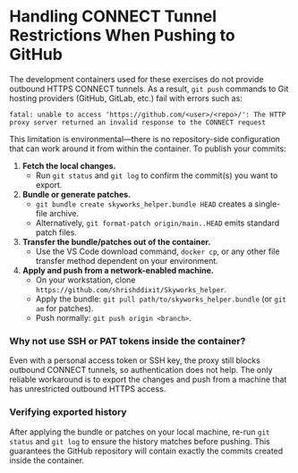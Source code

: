 # Handling CONNECT Tunnel Restrictions When Pushing to GitHub

The development containers used for these exercises do not provide outbound HTTPS CONNECT
tunnels. As a result, `git push` commands to Git hosting providers (GitHub, GitLab, etc.)
fail with errors such as:

```
fatal: unable to access 'https://github.com/<user>/<repo>/': The HTTP proxy server returned an invalid response to the CONNECT request
```

This limitation is environmental—there is no repository-side configuration that can work
around it from within the container. To publish your commits:

1. **Fetch the local changes.**
   * Run `git status` and `git log` to confirm the commit(s) you want to export.
2. **Bundle or generate patches.**
   * `git bundle create skyworks_helper.bundle HEAD` creates a single-file archive.
   * Alternatively, `git format-patch origin/main..HEAD` emits standard patch files.
3. **Transfer the bundle/patches out of the container.**
   * Use the VS Code download command, `docker cp`, or any other file transfer method
dependent on your environment.
4. **Apply and push from a network-enabled machine.**
   * On your workstation, clone `https://github.com/shrishddixit/Skyworks_helper`.
   * Apply the bundle: `git pull path/to/skyworks_helper.bundle` (or `git am` for patches).
   * Push normally: `git push origin <branch>`.

### Why not use SSH or PAT tokens inside the container?
Even with a personal access token or SSH key, the proxy still blocks outbound CONNECT
tunnels, so authentication does not help. The only reliable workaround is to export the
changes and push from a machine that has unrestricted outbound HTTPS access.

### Verifying exported history
After applying the bundle or patches on your local machine, re-run `git status` and `git
log` to ensure the history matches before pushing. This guarantees the GitHub repository
will contain exactly the commits created inside the container.
